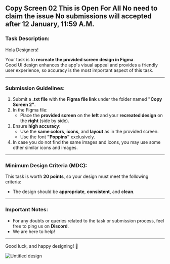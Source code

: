 Copy Screen 02
**This is Open For All
No need to claim the issue
No submissions will accepted after 12 January, 11:59 A.M.**
---

### Task Description:  
Hola Designers!  

Your task is to **recreate the provided screen design in Figma**.  
Good UI design enhances the app's visual appeal and provides a friendly user experience, so accuracy is the most important aspect of this task.  

---

### **Submission Guidelines:**  
1. Submit a **.txt file** with the **Figma file link** under the folder named **"Copy Screen 2"**.  
2. In the Figma file:  
   - Place the **provided screen** on the **left** and your **recreated design** on the **right** (side by side).  
3. Ensure **high accuracy**:  
   - Use the **same colors**, **icons**, and **layout** as in the provided screen.  
   - Use the font **"Poppins"** exclusively.  
4. In case you do not find the same images and icons, you may use some other similar icons and images.

---

### **Minimum Design Criteria (MDC):**  
This task is worth **20 points**, so your design must meet the following criteria:  
- The design should be **appropriate**, **consistent**, and **clean**.  

---

### **Important Notes:**  
- For any doubts or queries related to the task or submission process, feel free to ping us on **Discord**.  
- We are here to help!  

---

Good luck, and happy designing! 🎨  

![Untitled design](https://github.com/user-attachments/assets/d46e5026-9b68-4041-85d9-a7a3a39c39fc)
